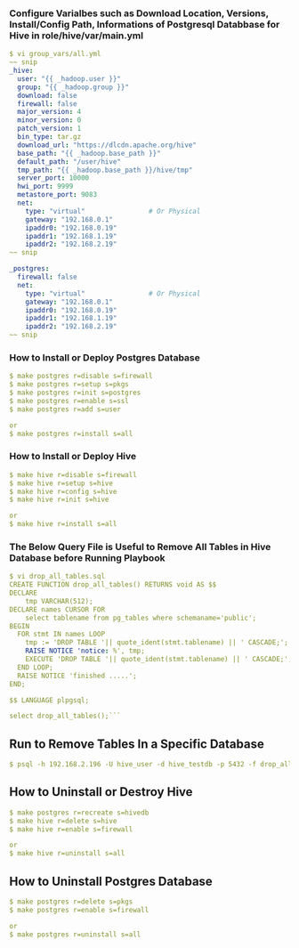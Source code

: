 ### Configure Varialbes such as Download Location, Versions, Install/Config Path, Informations of Postgresql Databbase for Hive in role/hive/var/main.yml
```yaml
$ vi group_vars/all.yml
~~ snip
_hive:
  user: "{{ _hadoop.user }}"
  group: "{{ _hadoop.group }}"
  download: false
  firewall: false
  major_version: 4
  minor_version: 0
  patch_version: 1
  bin_type: tar.gz
  download_url: "https://dlcdn.apache.org/hive"
  base_path: "{{ _hadoop.base_path }}"
  default_path: "/user/hive"
  tmp_path: "{{ _hadoop.base_path }}/hive/tmp"
  server_port: 10000
  hwi_port: 9999
  metastore_port: 9083
  net:
    type: "virtual"                # Or Physical
    gateway: "192.168.0.1"
    ipaddr0: "192.168.0.19"
    ipaddr1: "192.168.1.19"
    ipaddr2: "192.168.2.19"
~~ snip

_postgres:
  firewall: false
  net:
    type: "virtual"                # Or Physical
    gateway: "192.168.0.1"
    ipaddr0: "192.168.0.19"
    ipaddr1: "192.168.1.19"
    ipaddr2: "192.168.2.19"
~~ snip
```


### How to Install or Deploy Postgres Database
```yaml
$ make postgres r=disable s=firewall
$ make postgres r=setup s=pkgs
$ make postgres r=init s=postgres
$ make postgres r=enable s=ssl
$ make postgres r=add s=user

or
$ make postgres r=install s=all
```

### How to Install or Deploy Hive
```yaml
$ make hive r=disable s=firewall
$ make hive r=setup s=hive
$ make hive r=config s=hive
$ make hive r=init s=hive

or
$ make hive r=install s=all
```

### The Below Query File is Useful to Remove All Tables in Hive Database before Running Playbook
```yaml
$ vi drop_all_tables.sql
CREATE FUNCTION drop_all_tables() RETURNS void AS $$
DECLARE
    tmp VARCHAR(512);
DECLARE names CURSOR FOR
    select tablename from pg_tables where schemaname='public';
BEGIN
  FOR stmt IN names LOOP
    tmp := 'DROP TABLE '|| quote_ident(stmt.tablename) || ' CASCADE;';
    RAISE NOTICE 'notice: %', tmp;
    EXECUTE 'DROP TABLE '|| quote_ident(stmt.tablename) || ' CASCADE;';
  END LOOP;
  RAISE NOTICE 'finished .....';
END;

$$ LANGUAGE plpgsql;

select drop_all_tables();```
```

## Run to Remove Tables In a Specific Database
```yaml
$ psql -h 192.168.2.196 -U hive_user -d hive_testdb -p 5432 -f drop_all_tables.sql
```


## How to Uninstall or Destroy Hive
```yaml
$ make postgres r=recreate s=hivedb
$ make hive r=delete s=hive
$ make hive r=enable s=firewall

or
$ make hive r=uninstall s=all
```

## How to Uninstall Postgres Database
```yaml
$ make postgres r=delete s=pkgs
$ make postgres r=enable s=firewall

or
$ make postgres r=uninstall s=all
```

